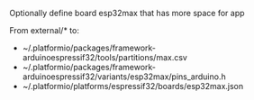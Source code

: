 Optionally define board esp32max that has more space for app

From external/* to:
* ~/.platformio/packages/framework-arduinoespressif32/tools/partitions/max.csv
* ~/.platformio/packages/framework-arduinoespressif32/variants/esp32max/pins_arduino.h
* ~/.platformio/platforms/espressif32/boards/esp32max.json

